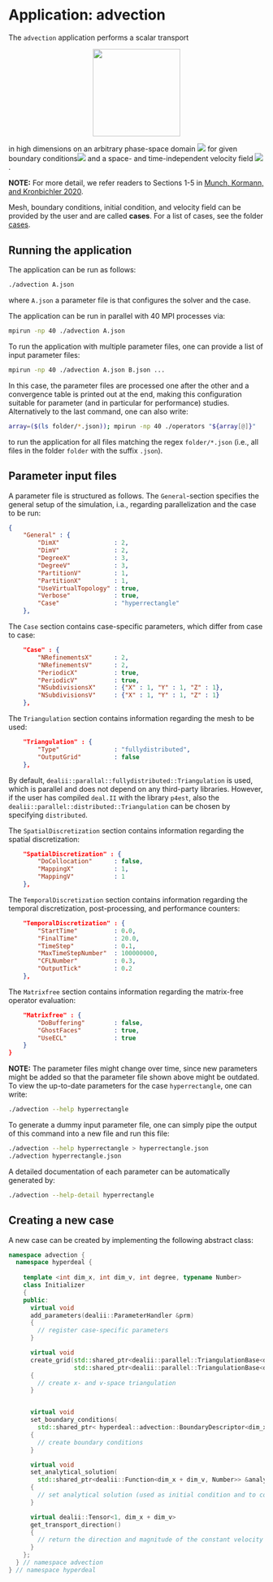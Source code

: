 # Application: advection

The `advection` application performs a scalar transport 

<p align="center">
<img src="https://render.githubusercontent.com/render/math?math=\partial f / \partial t  %2B  \nabla \cdot (\vec{a} f) = 0" width="172.5"> 
</p>

in high dimensions on an arbitrary phase-space domain <img src="https://render.githubusercontent.com/render/math?math=\Omega=\Omega_x \otimes \Omega_v"> for given boundary conditions<img src="https://render.githubusercontent.com/render/math?math=g|_\Gamma"> and a space- and time-independent velocity field <img src="https://render.githubusercontent.com/render/math?math=v">.

**NOTE:** For more detail, we refer readers to Sections 1-5 in [Munch, Kormann, and Kronbichler 2020](../../../../wiki/Publications).

Mesh, boundary conditions, initial condition, and velocity field can be provided by the user and are called **cases**. For a list of cases, see the folder [cases](cases). 

## Running the application

The application can be run as follows:
```bash
./advection A.json
```
where `A.json` a parameter file is that configures the solver and the case.

The application can be run in parallel with 40 MPI processes via:
```bash
mpirun -np 40 ./advection A.json
```

To run the application with multiple parameter files, one can provide a list of input parameter files:
```bash
mpirun -np 40 ./advection A.json B.json ...
```
In this case, the parameter files are processed one after the other and a convergence table is printed out at the end, making this configuration suitable for parameter (and in particular for performance) studies. Alternatively to the last command, one can also write: 
```bash
array=($(ls folder/*.json)); mpirun -np 40 ./operators "${array[@]}"
```
to run the application for all files matching the regex `folder/*.json` (i.e., all files in the folder `folder` with the suffix `.json`).

## Parameter input files

A parameter file is structured as follows. The `General`-section specifies the general setup of the simulation, i.a., regarding parallelization and the case to be run:

```json
{ 
    "General" : {
        "DimX"               : 2,
        "DimV"               : 2,
        "DegreeX"            : 3,
        "DegreeV"            : 3,
        "PartitionV"         : 1,
        "PartitionX"         : 1,
        "UseVirtualTopology" : true,
        "Verbose"            : true,
        "Case"               : "hyperrectangle"
    },
```
The `Case` section contains case-specific parameters, which differ from case to case:
```json
    "Case" : {
        "NRefinementsX"      : 2,
        "NRefinementsV"      : 2,
        "PeriodicX"          : true,
        "PeriodicV"          : true,
        "NSubdivisionsX"     : {"X" : 1, "Y" : 1, "Z" : 1},
        "NSubdivisionsV"     : {"X" : 1, "Y" : 1, "Z" : 1}
    },
```
The `Triangulation` section contains information regarding the mesh to be used:
```json
    "Triangulation" : {
        "Type"               : "fullydistributed",
        "OutputGrid"         : false
    },
```
By default, `dealii::parallal::fullydistributed::Triangulation` is used, which is parallel and does not depend on any third-party libraries. However, if the user has compiled `deal.II` with the library `p4est`, also the `dealii::parallel::distributed::Triangulation` can be chosen by specifying `distributed`.

The `SpatialDiscretization` section contains information regarding the spatial discretization:
```json
    "SpatialDiscretization" : {
        "DoCollocation"      : false,
        "MappingX"           : 1,
        "MappingV"           : 1
    },
```

The `TemporalDiscretization` section contains information regarding the temporal discretization, post-processing, and performance counters:
```json
    "TemporalDiscretization" : {
        "StartTime"          : 0.0,
        "FinalTime"          : 20.0,
        "TimeStep"           : 0.1,
        "MaxTimeStepNumber"  : 100000000,
        "CFLNumber"          : 0.3,
        "OutputTick"         : 0.2
    },
```
The `Matrixfree` section contains information regarding the matrix-free operator evaluation:
```json
    "Matrixfree" : {
        "DoBuffering"        : false,
        "GhostFaces"         : true,
        "UseECL"             : true
    }
}
```

**NOTE:** The parameter files might change over time, since new parameters might be added so that the parameter file shown above might be outdated. To view the up-to-date parameters for the case `hyperrectangle`, one can write:
```bash
./advection --help hyperrectangle
```
To generate a dummy input parameter file, one can simply pipe the output of this command into a new file and run this file:
```bash
./advection --help hyperrectangle > hyperrectangle.json
./advection hyperrectangle.json
```

A detailed documentation of each parameter can be automatically generated by:
```bash
./advection --help-detail hyperrectangle
```


## Creating a new case

A new case can be created by implementing the following abstract class:
```cpp
namespace advection {
  namespace hyperdeal {
  
    template <int dim_x, int dim_v, int degree, typename Number>
    class Initializer
    {
    public:
      virtual void
      add_parameters(dealii::ParameterHandler &prm)
      {
        // register case-specific parameters
      }

      virtual void
      create_grid(std::shared_ptr<dealii::parallel::TriangulationBase<dim_x>> &triangulation_x,
                  std::shared_ptr<dealii::parallel::TriangulationBase<dim_v>> &triangulation_v)
      {
        // create x- and v-space triangulation
      }


      virtual void
      set_boundary_conditions(
        std::shared_ptr< hyperdeal::advection::BoundaryDescriptor<dim_x + dim_v, Number>> bc)
      {
        // create boundary conditions
      }

      virtual void
      set_analytical_solution(
        std::shared_ptr<dealii::Function<dim_x + dim_v, Number>> &analytical_solution)
      {
        // set analytical solution (used as initial condition and to compute errors) 
      }

      virtual dealii::Tensor<1, dim_x + dim_v>
      get_transport_direction()
      {
        // return the direction and magnitude of the constant velocity field
      }
    };
  } // namespace advection
} // namespace hyperdeal
```
